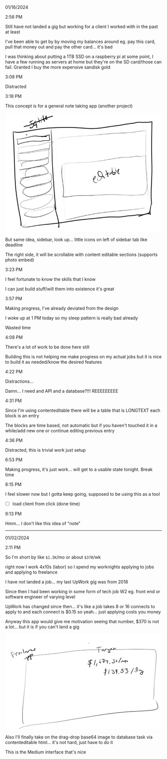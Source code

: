 01/16/2024

2:56 PM

Still have not landed a gig but working for a client I worked with in the past at least

I've been able to get by by moving my balances around eg. pay this card, pull that money out and pay the other card... it's bad

I was thinking about putting a 1TB SSD on a raspberry pi at some point, I have a few running as servers at home but they're on the SD card/those can fail. Granted I buy the more expensive sandisk gold

3:09 PM

Distracted

3:18 PM

This concept is for a general note taking app (another project)

<img src="./another-concept.JPG"/>

But same idea, sidebar, look up... little icons on left of sidebar tab like deadline

The right side, it will be scrollable with content editable sections (supports photo embed)

3:23 PM

I feel fortunate to know the skills that I know

I can just build stuff/will them into existence it's great

3:57 PM

Making progress, I've already deviated from the design

I woke up at 1 PM today so my sleep pattern is really bad already

Wasted time

4:08 PM

There's a lot of work to be done here still

Building this is not helping me make progress on my actual jobs but it is nice to build it as needed/know the desired features

4:22 PM

Distractions...

Damn... I need and API and a database?!!! REEEEEEEEE

4:31 PM

Since I'm using contenteditable there will be a table that is LONGTEXT each block is an entry

The blocks are time based, not automatic but if you haven't touched it in a while/add new one or continue editing previous entry

4:36 PM

Distracted, this is trivial work just setup

6:53 PM

Making progress, it's just work... will get to a usable state tonight. Break time

8:15 PM

I feel slower now but I gotta keep going, supposed to be using this as a tool

- [ ] load client from click (done time)

9:13 PM

Hmm... I don't like this idea of "note"



---

01/02/2024

2:11 PM

So I'm short by like `$1.5K`/mo or about `$370`/wk

right now I work 4x10s (labor) so I spend my worknights applying to jobs and applying to freelance

I have not landed a job... my last UpWork gig was from 2018

Since then I had been working in some form of tech job W2 eg. front end or software engineer of varying level

UpWork has changed since then... it's like a job takes 8 or 16 connects to apply to and each connect is $0.15 so yeah... just applying costs you money

Anyway this app would give me motivation seeing that number, $370 is not a lot... but it is if you can't land a gig

<img src="./idea.JPG"/>

Also I'll finally take on the drag-drop base64 image to database task via contenteditable html... it's not hard, just have to do it

This is the Medium interface that's nice
